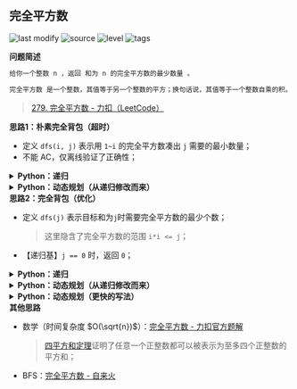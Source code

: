 ## 完全平方数
<!--START_SECTION:badge-->

![last modify](https://img.shields.io/static/v1?label=last%20modify&message=2022-10-14%2000%3A39%3A24&color=yellowgreen&style=flat-square)
![source](https://img.shields.io/static/v1?label=source&message=LeetCode&color=green&style=flat-square)
![level](https://img.shields.io/static/v1?label=level&message=%E4%B8%AD%E7%AD%89&color=yellow&style=flat-square)
![tags](https://img.shields.io/static/v1?label=tags&message=DFS2DP&color=orange&style=flat-square)

<!--END_SECTION:badge-->
<!--info
tags: [DFS2DP]
source: LeetCode
level: 中等
number: '0279'
name: 完全平方数
companies: []
-->

<summary><b>问题简述</b></summary>

```txt
给你一个整数 n ，返回 和为 n 的完全平方数的最少数量 。

完全平方数 是一个整数，其值等于另一个整数的平方；换句话说，其值等于一个整数自乘的积。例如，1、4、9 和 16 都是完全平方数，而 3 和 11 不是。
```
> [279. 完全平方数 - 力扣（LeetCode）](https://leetcode-cn.com/problems/perfect-squares/)

<!-- 
<details><summary><b>详细描述</b></summary>

```txt
```

</details>
-->


<!-- <div align="center"><img src="../../../_assets/xxx.png" height="300" /></div> -->

<summary><b>思路1：朴素完全背包（超时）</b></summary>

- 定义 `dfs(i, j)` 表示用 `1~i` 的完全平方数凑出 `j` 需要的最小数量；
- 不能 AC，仅离线验证了正确性；
    <!-- - 优化一下剪枝应该是能过的 -->


<details><summary><b>Python：递归</b></summary>

```python
class Solution:
    def numSquares(self, n: int) -> int:
        from functools import lru_cache

        @lru_cache(maxsize=None)
        def dfs(i, j):
            if i == 0 and j == 0: return 0  # 显然
            if i == 0: return float('inf')  # 凑不出的情况，返回不可能，注意此时 j != 0
            # if i == 1: return j

            ret = j  # 最大值为 j，因为任意数字最差都可以用 1 组成
            times = 0  # i 使用的次数，0 次也考虑在内
            while (x := (i ** 2) * times) <= j:
                ret = min(ret, dfs(i - 1, j - x) + times)
                times += 1

            return ret

        N = int(n ** 0.5)  # 可以使用数字的范围
        return dfs(N, n)
```

</details>


<details><summary><b>Python：动态规划（从递归修改而来）</b></summary>

```python
class Solution:
    def numSquares(self, n: int) -> int:
        from functools import lru_cache

        N = int(n ** 0.5)
        dp = [[0] * (n + 1) for _ in range(N + 1)]
        dp[0] = [float('inf')] * (n + 1)
        dp[0][0] = 0

        for i in range(1, N + 1):
            for j in range(1, n + 1):
                dp[i][j] = j
                times = 0
                while (x := i * i * times) <= j:
                    dp[i][j] = min(dp[i][j], dp[i - 1][j - x] + times)
                    times += 1

        return dp[-1][-1]
```

</details>


<summary><b>思路2：完全背包（优化）</b></summary>

- 定义 `dfs(j)` 表示目标和为`j`时需要完全平方数的最少个数；
    > 这里隐含了完全平方数的范围 `i*i <= j`；
- 【递归基】`j == 0` 时，返回 `0`；
<!-- - 这里的递归含义并不直观，直接看代码吧； -->

<details><summary><b>Python：递归</b></summary>

```python
class Solution:
    def numSquares(self, n: int) -> int:
        from functools import lru_cache

        @lru_cache(maxsize=None)
        def dfs(j):
            if j == 0: return 0

            # 这里设置初始化为一个上界
            #   本题中初始化为无穷大、j（全部 1）、4（四平方和定理）都可以；
            #   为了使解法更通用，故初始化为无穷大
            ret = float('inf')
            i = 1
            while (x := i * i) <= j:
                ret = min(ret, dfs(j - x) + 1)
                i += 1

            return ret

        return dfs(n)
```

</details>

<details><summary><b>Python：动态规划（从递归修改而来）</b></summary>

```python
class Solution:
    def numSquares(self, n: int) -> int:

        dp = [i for i in range(n + 1)]
        dp[0] = 0

        for j in range(1, n + 1):
            i = 1
            while (x := i * i) <= n:
                dp[j] = min(dp[j], dp[j - x] + 1)
                i += 1

        return dp[-1]
```

</details>


<details><summary><b>Python：动态规划（更快的写法）</b></summary>

- 交换内外层遍历顺序（本题无影响），减小 `j` 的遍历范围；
    > 关于遍历“物品”和“容量”的顺序影响，见：[零钱兑换 - 代码随想录](https://programmercarl.com/0322.零钱兑换.html)

```python
class Solution:
    def numSquares(self, n: int) -> int:

        dp = [i for i in range(n + 1)]
        dp[0] = 0

        i = 1
        while (x := i * i) <= n:
            for j in range(x, n + 1):
                dp[j] = min(dp[j], dp[j - x] + 1)
            i += 1

        return dp[-1]
```

</details>


<summary><b>其他思路</b></summary>

- 数学（时间复杂度 $O(\sqrt{n})$）：[完全平方数 - 力扣官方题解](https://leetcode-cn.com/problems/perfect-squares/solution/wan-quan-ping-fang-shu-by-leetcode-solut-t99c/)
    > [四平方和定理](https://baike.baidu.com/item/四平方和定理)证明了任意一个正整数都可以被表示为至多四个正整数的平方和；
- BFS：[完全平方数 - 自来火](https://leetcode-cn.com/problems/perfect-squares/solution/python3zui-ji-chu-de-bfstao-lu-dai-ma-gua-he-ru-me/)
